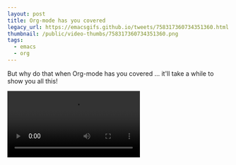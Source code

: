 ```yaml
---
layout: post
title: Org-mode has you covered
legacy_url: https://emacsgifs.github.io/tweets/758317360734351360.html
thumbnail: /public/video-thumbs/758317360734351360.png
tags:
  - emacs
  - org
---
```


But why do that when Org-mode has you covered ... it'll take a while to show you all this!

<video controls autoplay loop>
  <source src="/public/videos/758317360734351360.mp4" type="video/mp4">
    Sorry your browser does not support the video tag, maybe time to upgrade?
</video>
